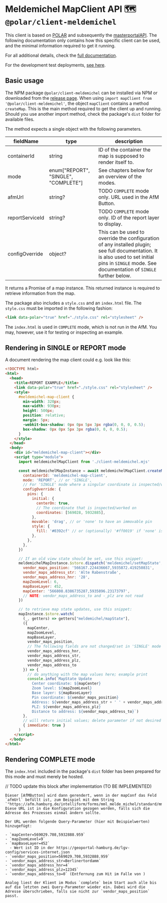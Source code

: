 # Meldemichel MapClient API 🗺️ `@polar/client-meldemichel`

This client is based on [POLAR](https://github.com/Dataport/polar) and subsequently the [masterportalAPI](https://bitbucket.org/geowerkstatt-hamburg/masterportalapi/src/master/). The following documentation only contains how this specific client can be used, and the minimal information required to get it running.

For all additional details, check the [full documentation](https://dataport.github.io/polar/docs/meldemichel/client-meldemichel.html).

For the development test deployments, [see here](./example/index.html).

## Basic usage

The NPM package `@polar/client-meldemichel` can be installed via NPM or downloaded from the [release page](https://github.com/Dataport/polar/releases). When using `import mapClient from '@polar/client-meldemichel'`, the object `mapClient` contains a method `createMap`. This is the main method required to get the client up and running. Should you use another import method, check the package's `dist` folder for available files.

The method expects a single object with the following parameters.

| fieldName       | type                                 | description                                                                                                                                                                                                                                                                             |
| --------------- | ------------------------------------ | --------------------------------------------------------------------------------------------------------------------------------------------------------------------------------------------------------------------------------------------------------------------------------------- |
| containerId     | string                               | ID of the container the map is supposed to render itself to.                                                                                                                                                                                                                            |
| mode            | enum["REPORT", "SINGLE", "COMPLETE"] | See chapters below for an overview of the modes.                                                                                                                                                                                                                                        |
| afmUrl          | string?                              | TODO `COMPLETE` mode only. URL used in the AfM Button.                                                                                                                                                                                                                                         |
| reportServiceId | string?                              | TODO `COMPLETE` mode only. ID of the report layer to display.                                                                                                                                                                                                                                  |
| configOverride  | object?                              | This can be used to override the configuration of any installed plugin; see full documentation. It is also used to set initial pins in `SINGLE` mode. See documentation of `SINGLE` further below. |

It returns a Promise of a map instance. This returned instance is required to retrieve information from the map.

The package also includes a `style.css` and an `index.html` file. The `style.css` must be imported in the following fashion:

```html
<link data-polar="true" href="./style.css" rel="stylesheet" />
```

The `index.html` is used in `COMPLETE` mode, which is not run in the AfM. You may, however, use it for testing or inspecting an example.

## Rendering in SINGLE or REPORT mode

A document rendering the map client could e.g. look like this:

```html
<!DOCTYPE html>
<html>
  <head>
    <title>REPORT EXAMPLE</title>
    <link data-polar="true" href="./style.css" rel="stylesheet" />
    <style>
      #meldemichel-map-client {
        min-width: 320px;
        max-width: 930px;
        height: 500px;
        position: relative;
        margin: 5px;
        -webkit-box-shadow: 0px 0px 5px 3px rgba(0, 0, 0, 0.5);
        box-shadow: 0px 0px 5px 3px rgba(0, 0, 0, 0.5);
      }
    </style>
  </head>
  <body>
    <div id="meldemichel-map-client"></div>
    <script type="module">
      import meldemichelMapClient from './client-meldemichel.mjs'

      const meldemichelMapInstance = await meldemichelMapClient.createMap({
        containerId: 'meldemichel-map-client',
        mode: 'REPORT', // or 'SINGLE',
        // For 'SINGLE' mode where a singular coordinate is inspected/worked on
        configOverride: {
          pins: {
            initial: {
              centerOn: true,
              // The coordinate that is inspected/worked on
              coordinates: [569028, 5932885],
            },
            movable: 'drag', // or 'none' to have an immovable pin
            style: {
              fill: '#0392cf' // or (optionally) '#ff0019' if 'none' is set
            },
          },
        },
      })

      // If an old view state should be set, use this snippet:
      meldemichelMapInstance.$store.dispatch('meldemichel/setMapState', {
        vendor_maps_position: '566167.224436667,5935872.419250831',
        vendor_maps_address_str: 'Alte Rabenstraße',
        vendor_maps_address_hnr: '28',
        mapZoomLevel: 6,
        mapBaseLayer: 452,
        mapCenter: '566808.8386735287,5935896.23173797',
        // NOTE: vendor_maps_address_to and -_plz are not read
      })

      // to retrieve map state updates, use this snippet:
      mapInstance.$store.watch(
        (_, getters) => getters["meldemichel/mapState"],
        ({
          mapCenter,
          mapZoomLevel,
          mapBaseLayer,
          vendor_maps_position,
          // The following fields are not changed/set in 'SINGLE' mode
          vendor_maps_address_hnr,
          vendor_maps_address_str,
          vendor_maps_address_plz,
          vendor_maps_address_to
        }) => {
          // do anything with the map values here; example print
          console.info(`MapState Update
            Center coordinate: ${mapCenter}
            Zoom level: ${mapZoomLevel}
            Base layer: ${mapBaseLayer}
            Pin coordinate: ${vendor_maps_position}
            Address: ${vendor_maps_address_str + ' ' + vendor_maps_address_hnr}
            PLZ: ${vendor_maps_address_plz}
            Distance to address: ${vendor_maps_address_to}`)
        },
        // will return initial values; delete parameter if not desired
        { immediate: true }
      )
    </script>
  </body>
</html>
```

## Rendering COMPLETE mode

The `index.html` included in the package's `dist` folder has been prepared for this mode and must merely be hosted.

// TODO update this block after implementation (TO BE IMPLEMENTED)

```
Dieser [AfMButton] wird dann gerendert, wenn in der mapConf das Feld `afmUrl` befüllt ist, zum Beispiel mit dem String `"https://afm.hamburg.de/intelliform/forms/mml_melde_michel/standard/mml_melde_michel/index"`. Diese URL ist in die Konfiguration gezogen worden, falls sich die Adresse des Prozesses einmal ändern sollte.

Der URL werden folgende Query-Parameter (hier mit Beispielwerten) hinzugefügt:

- `mapCenter=569029.708,5932888.959`
- `mapZoomLevel=9`
- `mapBaseLayer=452`
  - Wert ist ID in der https://geoportal-hamburg.de/lgv-config/services-internet.json
- `vendor_maps_position=569029.708,5932888.959`
- `vendor_maps_address_str=Berlinertordamm`
- `vendor_maps_address_hnr=4`
- `vendor_maps_address_plz=12345`
- `vendor_maps_address_to=0` (Entfernung zum Hit im Falle von )

Analog liest der Klient im Modus `complete` beim Start auch alle bis auf die letzten zwei Query-Parameter wieder ein. Dabei wird die Adresse überschrieben, falls sie nicht zur `vendor_maps_position` passt.
```
